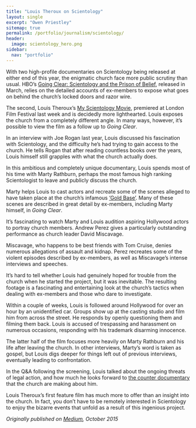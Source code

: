 ```yaml
---
title: "Louis Theroux on Scientology"
layout: single
excerpt: "Owen Priestley"
sitemap: true
permalink: /portfolio/journalism/scientology/
header:
  image: scientology_hero.png
sidebar:
  nav: "portfolio"
---
```

With two high-profile documentaries on Scientology being released at either end of this year, the enigmatic church face more public scrutiny than usual. HBO’s [Going Clear: Scientology and the Prison of Belief](http://www.imdb.com/title/tt4257858/), released in March, relies on the detailed accounts of ex-members to expose what goes on behind the church’s locked doors and razor wire.  

The second, Louis Theroux’s [My Scientology Movie](https://whatson.bfi.org.uk/lff/Online/default.asp?BOparam::WScontent::loadArticle::permalink=myscientologymovie), premiered at London Film Festival last week and is decidedly more lighthearted. Louis exposes the church from a completely different angle. In many ways, however, it’s possible to view the film as a follow up to _Going Clear_.  

In an interview with Joe Rogan last year, Louis discussed his fascination with Scientology, and the difficulty he’s had trying to gain access to the church. He tells Rogan that after reading countless books over the years, Louis himself still grapples with what the church actually does.

In this ambitious and completely unique documentary, Louis spends most of his time with Marty Rathburn, perhaps the most famous high ranking Scientologist to leave and publicly discuss the church.  

Marty helps Louis to cast actors and recreate some of the scenes alleged to have taken place at the church’s infamous [‘Gold Base’](https://en.wikipedia.org/wiki/Gold_Base). Many of these scenes are described in great detail by ex-members, including Marty himself, in _Going Clear_.  

It’s fascinating to watch Marty and Louis audition aspiring Hollywood actors to portray church members. Andrew Perez gives a particularly outstanding performance as church leader David Miscavage.  

Miscavage, who happens to be best friends with Tom Cruise, denies numerous allegations of assault and kidnap. Perez recreates some of the violent episodes described by ex-members, as well as Miscavage’s intense interviews and speeches.  

It’s hard to tell whether Louis had genuinely hoped for trouble from the church when he started the project, but it was inevitable. The resulting footage is a fascinating and entertaining look at the church’s tactics when dealing with ex-members and those who dare to investigate.  

Within a couple of weeks, Louis is followed around Hollywood for over an hour by an unidentified car. Groups show up at the casting studio and film him from across the street. He responds by openly questioning them and filming them back. Louis is accused of trespassing and harassment on numerous occasions, responding with his trademark disarming innocence.  

The latter half of the film focuses more heavily on Marty Rathburn and his life after leaving the church. In other interviews, Marty’s word is taken as gospel, but Louis digs deeper for things left out of previous interviews, eventually leading to confrontation.  

In the Q&A following the screening, Louis talked about the ongoing threats of legal action, and how much he looks forward to [the counter documentary](http://www.theguardian.com/film/2015/may/04/counter-documentaries-louis-theroux-church-of-scientology) that the church are making about him.  

Louis Theroux’s first feature film has much more to offer than an insight into the church. In fact, you don’t have to be remotely interested in Scientology to enjoy the bizarre events that unfold as a result of this ingenious project.

_Originally published on [Medium](https://medium.com/@owenpriestley/louis-theroux-on-scientology-741cad9ca4ef#.s6qq0jbud), October 2015_